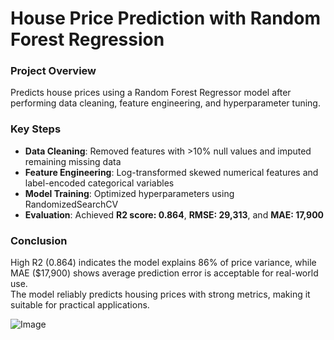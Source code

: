 # House Price Prediction with Random Forest Regression

### Project Overview  
Predicts house prices using a Random Forest Regressor model after performing data cleaning, feature engineering, and hyperparameter tuning.  

### Key Steps  
- **Data Cleaning**: Removed features with >10% null values and imputed remaining missing data  
- **Feature Engineering**: Log-transformed skewed numerical features and label-encoded categorical variables  
- **Model Training**: Optimized hyperparameters using RandomizedSearchCV  
- **Evaluation**: Achieved **R2 score: 0.864**, **RMSE: 29,313**, and **MAE: 17,900**  

### Conclusion
High R2 (0.864) indicates the model explains 86% of price variance, while MAE ($17,900) shows average prediction error is acceptable for real-world use.  
The model reliably predicts housing prices with strong metrics, making it suitable for practical applications.

<div style="display: flex; justify-content: space-between; align-items: center;">
  <img src="https://github.com/user-attachments/assets/6bbbb081-1887-4d35-9a2b-0d3f8647e886" alt="Image">
</div>
